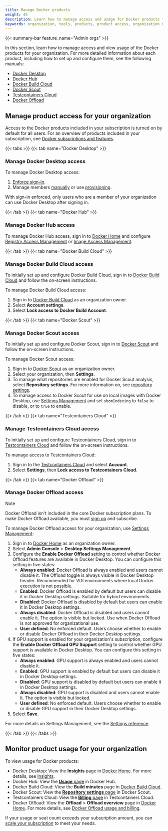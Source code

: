 ```yaml
---
title: Manage Docker products
weight: 45
description: Learn how to manage access and usage for Docker products for your organization
keywords: organization, tools, products, product access, organization management
---
```


{{< summary-bar feature_name="Admin orgs" >}}

In this section, learn how to manage access and view usage of the Docker
products for your organization. For more detailed information about each
product, including how to set up and configure them, see the following manuals:

- [Docker Desktop](../../desktop/_index.md)
- [Docker Hub](../../docker-hub/_index.md)
- [Docker Build Cloud](../../build-cloud/_index.md)
- [Docker Scout](../../scout/_index.md)
- [Testcontainers Cloud](https://testcontainers.com/cloud/docs/#getting-started)
- [Docker Offload](../../offload/_index.md)

## Manage product access for your organization

Access to the Docker products included in your subscription is turned on by
default for all users. For an overview of products included in your
subscription, see
[Docker subscriptions and features](/manuals/subscription/details.md).

{{< tabs >}}
{{< tab name="Docker Desktop" >}}

### Manage Docker Desktop access

To manage Docker Desktop access:

1. [Enforce sign-in](/manuals/enterprise/security/enforce-sign-in/_index.md).
1. Manage members [manually](./members.md) or use
[provisioning](/manuals/enterprise/security/provisioning/_index.md).

With sign-in enforced, only users who are a member of your organization can
use Docker Desktop after signing in.

{{< /tab >}}
{{< tab name="Docker Hub" >}}

### Manage Docker Hub access

To manage Docker Hub access, sign in to
[Docker Home](https://app.docker.com/) and configure [Registry Access Management](/manuals/enterprise/security/hardened-desktop/registry-access-management.md)
or [Image Access Management](/manuals/enterprise/security/hardened-desktop/image-access-management.md).

{{< /tab >}}
{{< tab name="Docker Build Cloud" >}}

### Manage Docker Build Cloud access

To initially set up and configure Docker Build Cloud, sign in to
[Docker Build Cloud](https://app.docker.com/build) and follow the
on-screen instructions.

To manage Docker Build Cloud access:

1. Sign in to [Docker Build Cloud](http://app.docker.com/build) as an
organization owner.
1. Select **Account settings**.
1. Select **Lock access to Docker Build Account**.

{{< /tab >}}
{{< tab name="Docker Scout" >}}

### Manage Docker Scout access

To initially set up and configure Docker Scout, sign in to
[Docker Scout](https://scout.docker.com/) and follow the on-screen instructions.

To manage Docker Scout access:

1. Sign in to [Docker Scout](https://scout.docker.com/) as an organization
owner.
1. Select your organization, then **Settings**.
1. To manage what repositories are enabled for Docker Scout analysis, select
**Repository settings**. For more information on,
see [repository settings](../../scout/explore/dashboard.md#repository-settings).
1. To manage access to Docker Scout for use on local images with Docker Desktop,
use [Settings Management](/manuals/enterprise/security/hardened-desktop/settings-management/_index.md)
and set `sbomIndexing` to `false` to disable, or to `true` to enable.

{{< /tab >}}
{{< tab name="Testcontainers Cloud" >}}

### Manage Testcontainers Cloud access

To initially set up and configure Testcontainers Cloud, sign in to
[Testcontainers Cloud](https://app.testcontainers.cloud/) and follow the
on-screen instructions.

To manage access to Testcontainers Cloud:

1. Sign in to the [Testcontainers Cloud](https://app.testcontainers.cloud/) and
select **Account**.
1. Select **Settings**, then **Lock access to Testcontainers Cloud**.

{{< /tab >}}
{{< tab name="Docker Offload" >}}

### Manage Docker Offload access

> [!NOTE]
>
> Docker Offload isn't included in the core Docker subscription plans. To make Docker Offload available, you must [sign
> up](https://www.docker.com/products/docker-offload/) and subscribe.

To manage Docker Offload access for your organization, use [Settings
Management](/manuals/enterprise/security/hardened-desktop/settings-management/_index.md):

1. Sign in to [Docker Home](https://app.docker.com/) as an organization owner.
1. Select **Admin Console** > **Desktop Settings Management**.
1. Configure the **Enable Docker Offload** setting to control whether Docker Offload features are available in Docker
   Desktop. You can configure this setting in five states:
   - **Always enabled**: Docker Offload is always enabled and users cannot disable it. The Offload
     toggle is always visible in Docker Desktop header. Recommended for VDI environments where local Docker execution is
     not possible.
   - **Enabled**: Docker Offload is enabled by default but users can disable it in Docker Desktop
     settings. Suitable for hybrid environments.
   - **Disabled**: Docker Offload is disabled by default but users can enable it in Docker Desktop
     settings.
   - **Always disabled**: Docker Offload is disabled and users cannot enable it. The option is
     visible but locked. Use when Docker Offload is not approved for organizational use.
   - **User defined**: No enforced default. Users choose whether to enable or disable Docker Offload in their
     Docker Desktop settings.
1. If GPU support is enabled for your organization's subscription, configure the
   **Enable Docker Offload GPU Support** setting to control whether GPU support
   is available in Docker Desktop. You can configure this setting in five
   states:
   - **Always enabled**: GPU support is always enabled and users cannot disable it.
   - **Enabled**: GPU support is enabled by default but users can disable it in Docker Desktop
     settings.
   - **Disabled**: GPU support is disabled by default but users can enable it in Docker Desktop
     settings.
   - **Always disabled**: GPU support is disabled and users cannot enable it. The option is
     visible but locked.
   - **User defined**: No enforced default. Users choose whether to enable or disable GPU support in their
     Docker Desktop settings.
1. Select **Save**.

For more details on Settings Management, see the [Settings
reference](/manuals/enterprise/security/hardened-desktop/settings-management/settings-reference.md#enable-docker-offload).

{{< /tab >}}
{{< /tabs >}}

## Monitor product usage for your organization

To view usage for Docker products:

- Docker Desktop: View the **Insights** page in [Docker Home](https://app.docker.com/). For more details, see [Insights](./insights.md).
- Docker Hub: View the [**Usage** page](https://hub.docker.com/usage) in Docker Hub.
- Docker Build Cloud: View the **Build minutes** page in [Docker Build Cloud](http://app.docker.com/build).
- Docker Scout: View the [**Repository settings** page](https://scout.docker.com/settings/repos) in Docker Scout.
- Testcontainers Cloud: View the [**Billing** page](https://app.testcontainers.cloud/dashboard/billing) in Testcontainers Cloud.
- Docker Offload: View the **Offload** > **Offload overview** page in [Docker Home](https://app.docker.com/). For more details, see
  [Docker Offload usage and billing](/offload/usage/).

If your usage or seat count exceeds your subscription amount, you can
[scale your subscription](../../subscription/scale.md) to meet your needs.
